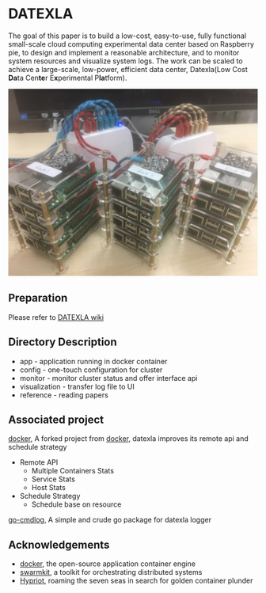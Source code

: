 # DATEXLA

The goal of this paper is to build a low-cost, easy-to-use, fully functional small-scale cloud computing experimental data center based on Raspberry pie, to design and implement a reasonable architecture, and to monitor system resources and visualize system logs. The work can be scaled to achieve a large-scale, low-power, efficient data center, Datexla(Low Cost **Da**ta Cen**te**r E**x**perimental P**la**tform).

![Cluster](https://github.com/Wsine/DATEXLA/blob/master/pic/Cluster.jpg)

## Preparation

Please refer to [DATEXLA wiki](https://github.com/Wsine/DATEXLA/wiki)

## Directory Description

- app - application running in docker container
- config - one-touch configuration for cluster
- monitor - monitor cluster status and offer interface api
- visualization - transfer log file to UI
- reference - reading papers

## Associated project

[docker](https://github.com/datexla/docker), A forked project from [docker](https://github.com/docker/docker), datexla improves its remote api and schedule strategy

- Remote API
    - Multiple Containers Stats
    - Service Stats
    - Host Stats
- Schedule Strategy
    - Schedule base on resource

[go-cmdlog](https://github.com/datexla/go-cmdlog), A simple and crude go package for datexla logger

## Acknowledgements

- [docker](https://github.com/docker/docker), the open-source application container engine
- [swarmkit](https://github.com/docker/swarmkit), a toolkit for orchestrating distributed systems
- [Hypriot](http://blog.hypriot.com/), roaming the seven seas in search for golden container plunder
